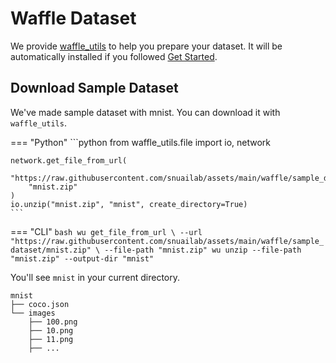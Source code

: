 # Waffle Dataset
We provide [waffle_utils](https://github.com/snuailab/waffle_utils) to help you prepare your dataset. It will be automatically installed if you followed [Get Started](../../getting_started.md).

## Download Sample Dataset
We've made sample dataset with mnist. You can download it with `waffle_utils`.

=== "Python"
    ```python
    from waffle_utils.file import io, network

    network.get_file_from_url(
        "https://raw.githubusercontent.com/snuailab/assets/main/waffle/sample_dataset/mnist.zip", 
        "mnist.zip"
    )
    io.unzip("mnist.zip", "mnist", create_directory=True)
    ```

=== "CLI"
    ```bash
    wu get_file_from_url \
        --url "https://raw.githubusercontent.com/snuailab/assets/main/waffle/sample_dataset/mnist.zip" \
        --file-path "mnist.zip"
    wu unzip --file-path "mnist.zip" --output-dir "mnist"
    ```

You'll see `mnist` in your current directory.
```
mnist
├── coco.json
└── images
    ├── 100.png
    ├── 10.png
    ├── 11.png
    ├── ...
```
